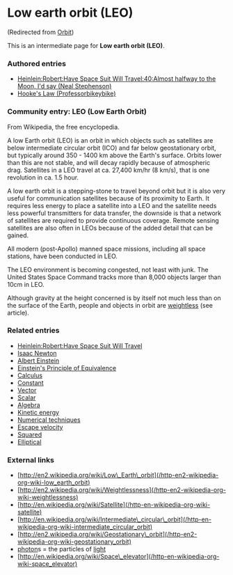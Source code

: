 
# Low earth orbit (LEO)

(Redirected from [Orbit](/orbit))

This is an intermediate page for **Low earth orbit (LEO)**.

### Authored entries


* [Heinlein:Robert:Have Space Suit Will Travel:40:Almost halfway to the Moon, I'd say (Neal Stephenson)](/heinlein-robert-have-space-suit-will-travel-40-almost-halfway-to-the-moon-i-d-say-neal-stephenson)
* [Hooke's Law (Professorbikeybike)](/hooke-s-law-professorbikeybike)


### Community entry: LEO (Low Earth Orbit)


From Wikipedia, the free encyclopedia. 

A low Earth orbit (LEO) is an orbit in which objects such as satellites are below intermediate circular orbit (ICO) and far below geostationary orbit, but typically around 350 - 1400 km above the Earth's surface. Orbits lower than this are not stable, and will decay rapidly because of atmospheric drag. Satellites in a LEO travel at ca. 27,400 km/hr (8 km/s), that is one revolution in ca. 1.5 hour. 

A low earth orbit is a stepping-stone to travel beyond orbit but it is also very useful for communication satellites because of its proximity to Earth. It requires less energy to place a satellite into a LEO and the satellite needs less powerful transmitters for data transfer, the downside is that a network of satellites are required to provide continuous coverage. Remote sensing satellites are also often in LEOs because of the added detail that can be gained. 

All modern (post-Apollo) manned space missions, including all space stations, have been conducted in LEO. 

The LEO environment is becoming congested, not least with junk. The United States Space Command tracks more than 8,000 objects larger than 10cm in LEO. 

Although gravity at the height concerned is by itself not much less than on the surface of the Earth, people and objects in orbit are [weightless](/http-en2-wikipedia-org-wiki-weightlessness) (see article). 

### Related entries


* [Heinlein:Robert:Have Space Suit Will Travel](/heinlein-robert-have-space-suit-will-travel)
* [Isaac Newton](/isaac-newton)
* [Albert Einstein](/albert-einstein)
* [Einstein's Principle of Equivalence](/einstein-s-principle-of-equivalence)
* [Calculus](/calculus)
* [Constant](/constant)
* [Vector](/vector)
* [Scalar](/scalar)
* [Algebra](/algebra)
* [Kinetic energy](/kinetic-energy)
* [Numerical techniques](/numerical-techniques)
* [Escape velocity](/escape-velocity)
* [Squared](/squared)
* [Elliptical](/elliptical)


### External links


* [http://en2.wikipedia.org/wiki/Low\_Earth\_orbit](/http-en2-wikipedia-org-wiki-low_earth_orbit)
* [http://en2.wikipedia.org/wiki/Weightlessness](/http-en2-wikipedia-org-wiki-weightlessness)
* [http://en.wikipedia.org/wiki/Satellite](/http-en-wikipedia-org-wiki-satellite)
* [http://en.wikipedia.org/wiki/Intermediate\_circular\_orbit](/http-en-wikipedia-org-wiki-intermediate_circular_orbit)
* [http://en2.wikipedia.org/wiki/Geostationary\_orbit](/http-en2-wikipedia-org-wiki-geostationary_orbit)
* [photon](/http-en-wikipedia-org-wiki-photon)s = the particles of [light](/http-en-wikipedia-org-wiki-light)
* [http://en.wikipedia.org/wiki/Space\_elevator](/http-en-wikipedia-org-wiki-space_elevator)
